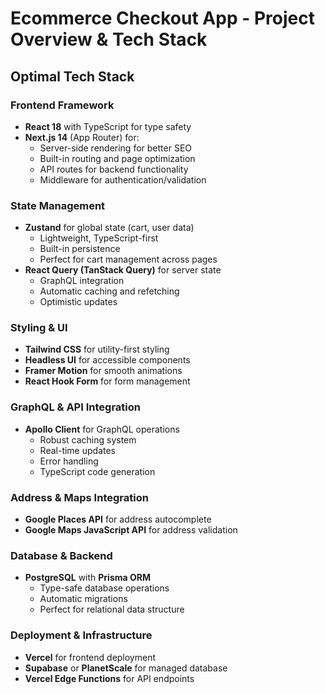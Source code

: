 # Ecommerce Checkout App - Project Overview & Tech Stack

## Optimal Tech Stack

### Frontend Framework
- **React 18** with TypeScript for type safety
- **Next.js 14** (App Router) for:
  - Server-side rendering for better SEO
  - Built-in routing and page optimization
  - API routes for backend functionality
  - Middleware for authentication/validation

### State Management
- **Zustand** for global state (cart, user data)
  - Lightweight, TypeScript-first
  - Built-in persistence
  - Perfect for cart management across pages
- **React Query (TanStack Query)** for server state
  - GraphQL integration
  - Automatic caching and refetching
  - Optimistic updates

### Styling & UI
- **Tailwind CSS** for utility-first styling
- **Headless UI** for accessible components
- **Framer Motion** for smooth animations
- **React Hook Form** for form management

### GraphQL & API Integration
- **Apollo Client** for GraphQL operations
  - Robust caching system
  - Real-time updates
  - Error handling
  - TypeScript code generation

### Address & Maps Integration
- **Google Places API** for address autocomplete
- **Google Maps JavaScript API** for address validation

### Database & Backend
- **PostgreSQL** with **Prisma ORM**
  - Type-safe database operations
  - Automatic migrations
  - Perfect for relational data structure

### Deployment & Infrastructure
- **Vercel** for frontend deployment
- **Supabase** or **PlanetScale** for managed database
- **Vercel Edge Functions** for API endpoints
